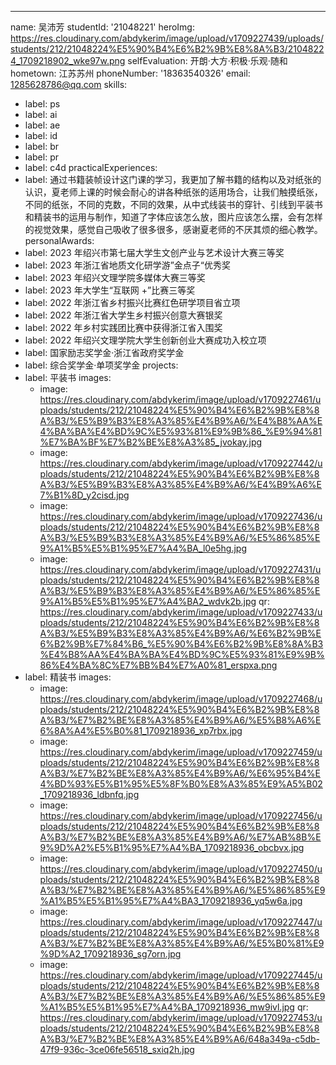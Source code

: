 ---
name: 吴沛芳
studentId: '21048221'
heroImg: https://res.cloudinary.com/abdykerim/image/upload/v1709227439/uploads/students/212/21048224%E5%90%B4%E6%B2%9B%E8%8A%B3/21048224_1709218902_wke97w.png
selfEvaluation: 开朗·大方·积极·乐观·随和
hometown: 江苏苏州
phoneNumber: '18363540326'
email: 1285628786@qq.com
skills:
  - label: ps
  - label: ai
  - label: ae
  - label: id
  - label: br
  - label: pr
  - label: c4d
practicalExperiences:
  - label: 通过书籍装帧设计这门课的学习，我更加了解书籍的结构以及对纸张的认识，夏老师上课的时候会耐心的讲各种纸张的适用场合，让我们触摸纸张，不同的纸张，不同的克数，不同的效果，从中式线装书的穿针、引线到平装书和精装书的运用与制作，知道了字体应该怎么放，图片应该怎么摆，会有怎样的视觉效果，感觉自己吸收了很多很多，感谢夏老师的不厌其烦的细心教学。
personalAwards:
  - label: 2023 年绍兴市第七届大学生文创产业与艺术设计大赛三等奖
  - label: 2023 年浙江省地质文化研学游”金点子“优秀奖
  - label: 2023 年绍兴文理学院多媒体大赛三等奖
  - label: 2023 年大学生“互联网 +”比赛三等奖
  - label: 2022 年浙江省乡村振兴比赛红色研学项目省立项
  - label: 2022 年浙江省大学生乡村振兴创意大赛银奖
  - label: 2022 年乡村实践团比赛中获得浙江省入围奖
  - label: 2022 年绍兴文理学院大学生创新创业大赛成功入校立项
  - label: 国家励志奖学金·浙江省政府奖学金
  - label: 综合奖学金·单项奖学金
projects:
  - label: 平装书
    images:
      - image: https://res.cloudinary.com/abdykerim/image/upload/v1709227461/uploads/students/212/21048224%E5%90%B4%E6%B2%9B%E8%8A%B3/%E5%B9%B3%E8%A3%85%E4%B9%A6/%E4%B8%AA%E4%BA%BA%E4%BD%9C%E5%93%81%E9%9B%86_%E9%94%81%E7%BA%BF%E7%B2%BE%E8%A3%85_jvokay.jpg
      - image: https://res.cloudinary.com/abdykerim/image/upload/v1709227442/uploads/students/212/21048224%E5%90%B4%E6%B2%9B%E8%8A%B3/%E5%B9%B3%E8%A3%85%E4%B9%A6/%E4%B9%A6%E7%B1%8D_y2cisd.jpg
      - image: https://res.cloudinary.com/abdykerim/image/upload/v1709227436/uploads/students/212/21048224%E5%90%B4%E6%B2%9B%E8%8A%B3/%E5%B9%B3%E8%A3%85%E4%B9%A6/%E5%86%85%E9%A1%B5%E5%B1%95%E7%A4%BA_l0e5hg.jpg
      - image: https://res.cloudinary.com/abdykerim/image/upload/v1709227431/uploads/students/212/21048224%E5%90%B4%E6%B2%9B%E8%8A%B3/%E5%B9%B3%E8%A3%85%E4%B9%A6/%E5%86%85%E9%A1%B5%E5%B1%95%E7%A4%BA2_wdvk2b.jpg
    qr: https://res.cloudinary.com/abdykerim/image/upload/v1709227433/uploads/students/212/21048224%E5%90%B4%E6%B2%9B%E8%8A%B3/%E5%B9%B3%E8%A3%85%E4%B9%A6/%E6%B2%9B%E6%B2%9B%E7%84%B6_%E5%90%B4%E6%B2%9B%E8%8A%B3%E4%B8%AA%E4%BA%BA%E4%BD%9C%E5%93%81%E9%9B%86%E4%BA%8C%E7%BB%B4%E7%A0%81_erspxa.png
  - label: 精装书
    images:
      - image: https://res.cloudinary.com/abdykerim/image/upload/v1709227468/uploads/students/212/21048224%E5%90%B4%E6%B2%9B%E8%8A%B3/%E7%B2%BE%E8%A3%85%E4%B9%A6/%E5%B8%A6%E6%8A%A4%E5%B0%81_1709218936_xp7rbx.jpg
      - image: https://res.cloudinary.com/abdykerim/image/upload/v1709227459/uploads/students/212/21048224%E5%90%B4%E6%B2%9B%E8%8A%B3/%E7%B2%BE%E8%A3%85%E4%B9%A6/%E6%95%B4%E4%BD%93%E5%B1%95%E5%8F%B0%E8%A3%85%E9%A5%B02_1709218936_ldbnfq.jpg
      - image: https://res.cloudinary.com/abdykerim/image/upload/v1709227456/uploads/students/212/21048224%E5%90%B4%E6%B2%9B%E8%8A%B3/%E7%B2%BE%E8%A3%85%E4%B9%A6/%E7%AB%8B%E9%9D%A2%E5%B1%95%E7%A4%BA_1709218936_obcbvx.jpg
      - image: https://res.cloudinary.com/abdykerim/image/upload/v1709227450/uploads/students/212/21048224%E5%90%B4%E6%B2%9B%E8%8A%B3/%E7%B2%BE%E8%A3%85%E4%B9%A6/%E5%86%85%E9%A1%B5%E5%B1%95%E7%A4%BA3_1709218936_yq5w6a.jpg
      - image: https://res.cloudinary.com/abdykerim/image/upload/v1709227447/uploads/students/212/21048224%E5%90%B4%E6%B2%9B%E8%8A%B3/%E7%B2%BE%E8%A3%85%E4%B9%A6/%E5%B0%81%E9%9D%A2_1709218936_sg7orn.jpg
      - image: https://res.cloudinary.com/abdykerim/image/upload/v1709227445/uploads/students/212/21048224%E5%90%B4%E6%B2%9B%E8%8A%B3/%E7%B2%BE%E8%A3%85%E4%B9%A6/%E5%86%85%E9%A1%B5%E5%B1%95%E7%A4%BA_1709218936_mw9ivl.jpg
    qr: https://res.cloudinary.com/abdykerim/image/upload/v1709227453/uploads/students/212/21048224%E5%90%B4%E6%B2%9B%E8%8A%B3/%E7%B2%BE%E8%A3%85%E4%B9%A6/648a349a-c5db-47f9-936c-3ce06fe56518_sxiq2h.jpg
